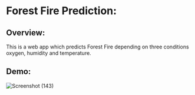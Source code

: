 # Forest Fire Prediction: 

## Overview:
This is a web app which predicts Forest Fire depending on three conditions oxygen, humidity and temperature.

## Demo:
![Screenshot (143)](https://user-images.githubusercontent.com/60662775/113502146-080a2a80-9548-11eb-8c94-abb9439c2fed.png)